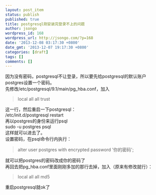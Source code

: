 ```yaml
---
layout: post_item
status: publish
published: true
title: postgresql刚安装完登录不上的问题
author: jsongo
wordpress_id: 168
wordpress_url: http://jsongo.com/?p=168
date: '2013-12-08 03:17:30 +0800'
date_gmt: '2013-12-07 19:17:30 +0800'
categories: [draft]
tags: []
comments: []
---
```

因为没有密码，postgresql不让登录，所以要先给postgresql的默认账户postgres设置一个密码。  
先修改/etc/postgresql/9.1/main/pg_hba.conf，加入  


> local all  all trust

这一行，然后重启一下postgresql：  
/etc/init.d/postgresql restart  
再以postgres的身份来运行psql  
sudo -u postgres psql  
这样就可以进去了。  
设置密码，在psql命令行内执行：  

> alter user postgres with encrypted password \'你的密码\'; 

就可以把postgres的密码改成你的密码了  
再回去把pg_hba.conf里面刚刚多加的那行去掉，加入（原来有修改就行）：  

> local all all md5

重启postgresql就ok了  
